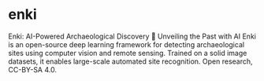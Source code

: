 # enki
Enki: AI-Powered Archaeological Discovery  🚀 Unveiling the Past with AI  Enki is an open-source deep learning framework for detecting archaeological sites using computer vision and remote sensing. Trained on a solid image datasets, it enables large-scale automated site recognition. Open research, CC-BY-SA 4.0.
